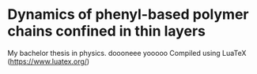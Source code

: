 # Dynamics of phenyl-based polymer chains confined in thin layers
My bachelor thesis in physics. doooneee yooooo
Compiled using LuaTeX (https://www.luatex.org/)
